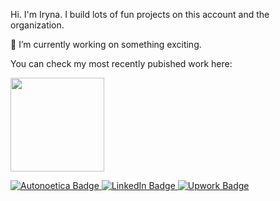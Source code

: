 <!-- ### Hi there 👋 -->
Hi. I'm Iryna. I build lots of fun projects on this account and the  <a href="http://autonoetica.com" target="_blank"><img src="http://autonoetica.com/images/logo-apricaphotography-pro-photographer-Thurston-county.png" alt="" style="height: auto !important;width:auto !important;" ></a>   organization. 

🔭 I’m currently working on something exciting. 

You can check my most recently pubished work here:

<a href="https://play.google.com/store/apps/developer?id=Autonoetica" target="_blank"><img src="https://play.google.com/intl/en_us/badges/static/images/badges/en_badge_web_generic.png" alt="" style="height: auto !important;width:150px;" ></a>


<div id="badges">
  <a href="https://www.autonoetica.com">
    <img src="https://img.shields.io/badge/Autonoetica-purple?style=for-the-badge&logo=autonoetica&logoColor=white" alt="Autonoetica Badge"/>
  </a>
  <a href="https://www.linkedin.com/in/kabanenko">
    <img src="https://img.shields.io/badge/LinkedIn-blue?style=for-the-badge&logo=linkedin&logoColor=white" alt="LinkedIn Badge"/>
  </a>
  <a href="https://www.upwork.com/freelancers/~0196e6a416f3ee5e23">
    <img src="https://img.shields.io/badge/Upwork-red?style=for-the-badge&logo=upwork&logoColor=white" alt="Upwork Badge"/>
  </a>
  
  
<!--   <a href="your-youtube-URL">
    <img src="https://img.shields.io/badge/YouTube-red?style=for-the-badge&logo=youtube&logoColor=white" alt="Youtube Badge"/>
  </a> -->
<!--   <a href="your-twitter-URL">
    <img src="https://img.shields.io/badge/Twitter-blue?style=for-the-badge&logo=twitter&logoColor=white" alt="Twitter Badge"/>
  </a> -->
</div>
                                                                                                                                                    
<!--
**ikabanen/ikabanen** is a ✨ _special_ ✨ repository because its `README.md` (this file) appears on your GitHub profile.

Here are some ideas to get you started:

- 🔭 I’m currently working on ...
- 🌱 I’m currently learning ...
- 👯 I’m looking to collaborate on ...
- 🤔 I’m looking for help with ...
- 💬 Ask me about ...
- 📫 How to reach me: ...
- 😄 Pronouns: ...
- ⚡ Fun fact: ...
-->
